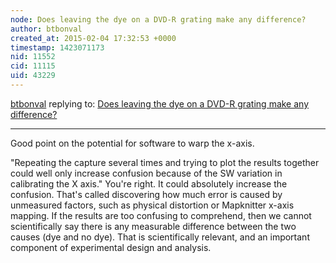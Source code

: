 ```yaml
---
node: Does leaving the dye on a DVD-R grating make any difference?
author: btbonval
created_at: 2015-02-04 17:32:53 +0000
timestamp: 1423071173
nid: 11552
cid: 11115
uid: 43229
---
```




[btbonval](../profile/btbonval) replying to: [Does leaving the dye on a DVD-R grating make any difference?](../notes/MrBumper/02-04-2015/does-leaving-the-dye-on-a-dvd-r-grating-make-any-difference)

----
Good point on the potential for software to warp the x-axis.

"Repeating the capture several times and trying to plot the results together could well only increase confusion because of the SW variation in calibrating the X axis." You're right. It could absolutely increase the confusion. That's called discovering how much error is caused by unmeasured factors, such as physical distortion or Mapknitter x-axis mapping. If the results are too confusing to comprehend, then we cannot scientifically say there is any measurable difference between the two causes (dye and no dye). That is scientifically relevant, and an important component of experimental design and analysis.